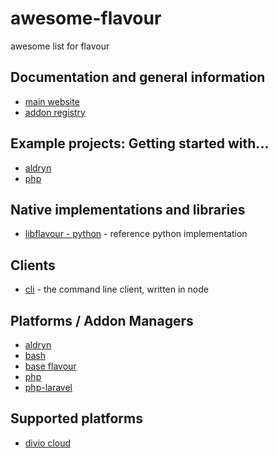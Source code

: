 # awesome-flavour
awesome list for flavour

## Documentation and general information

* [main website](https://www.flavours.dev)
* [addon registry](https://addons.flavours.dev)


## Example projects: Getting started with...

* [aldryn](https://github.com/flavours/getting-started-with-aldryn) 
* [php](https://github.com/flavours/getting-started-with-php) 


## Native implementations and libraries

* [libflavour - python](https://github.com/flavours/libflavour) - reference python implementation

## Clients

* [cli](https://github.com/flavours/cli) - the command line client, written in node


## Platforms / Addon Managers

* [aldryn](https://github.com/flavours/fam-aldryn) 
* [bash](https://github.com/flavours/fam-bash) 
* [base flavour](https://github.com/flavours/fam-flavour) 
* [php](https://github.com/flavours/fam-php) 
* [php-laravel](https://github.com/flavours/fam-php-laravel) 

## Supported platforms

* [divio cloud](https://www.divio.com)
